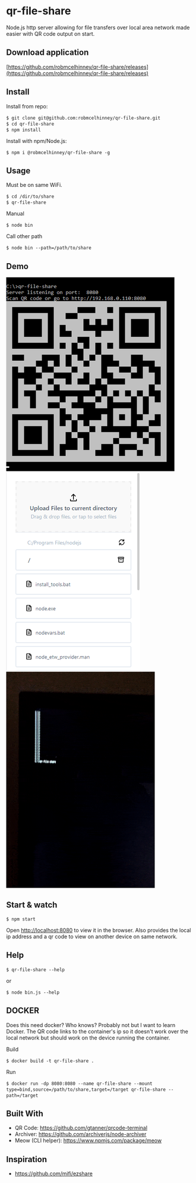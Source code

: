 # qr-file-share
Node.js http server allowing for file transfers over local area network made easier with QR code output on start.

## Download application
[https://github.com/robmcelhinney/qr-file-share/releases](https://github.com/robmcelhinney/qr-file-share/releases)

## Install

Install from repo:

    $ git clone git@github.com:robmcelhinney/qr-file-share.git
    $ cd qr-file-share
    $ npm install

Install with npm/Node.js:

    $ npm i @robmcelhinney/qr-file-share -g

## Usage
Must be on same WiFi.

    $ cd /dir/to/share
    $ qr-file-share


Manual

	$ node bin
Call other path

	$ node bin --path=/path/to/share

## Demo
![screenshot of program running from command line](demo/screenshot.png)
![screenshot of web interface on mobile](demo/mobile_screenshot.png)
![Phone using camera to detect qr code](demo/sample.gif)


## Start & watch

    $ npm start
Open [http://localhost:8080](http://localhost:8080) to view it in the browser.
Also provides the local ip address and a qr code to view on another device on same network.

## Help
    $ qr-file-share --help
or

    $ node bin.js --help

## DOCKER
Does this need docker? Who knows? Probably not but I want to learn Docker.
The QR code links to the container's ip so it doesn't work over the local network but should work on the device running the container.

Build

	$ docker build -t qr-file-share .

Run

	$ docker run -dp 8080:8080 --name qr-file-share --mount type=bind,source=/path/to/share,target=/target qr-file-share --path=/target



## Built With
* QR Code: https://github.com/gtanner/qrcode-terminal
* Archiver: https://github.com/archiverjs/node-archiver
* Meow (CLI helper): https://www.npmjs.com/package/meow

## Inspiration
* https://github.com/mifi/ezshare
